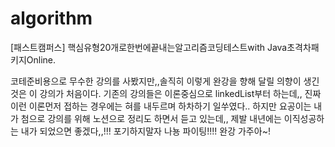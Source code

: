 # algorithm

[패스트캠퍼스] 핵심유형20개로한번에끝내는알고리즘코딩테스트with
Java초격차패키지Online.

코테준비용으로 무수한 강의를 사봤지만,,솔직히
이렇게 완강을 향해 달릴 의향이 생긴것은 이 강의가 처음이다.
기존의 강의들은 이론중심으로 linkedList부터 하는데,, 진짜 이런 이론먼저 접하는 경우에는
혀를 내두르며 하차하기 일쑤였다.. 하지만 요공이는 내가 첨으로 강의를 위해 노션으로 정리도
하면서 듣고 있는데,, 제발 내년에는 이직성공하는 내가 되었으면 좋겠다,,!!!
포기하지말자 나뇽 파이팅!!!!
완강 가주아~!